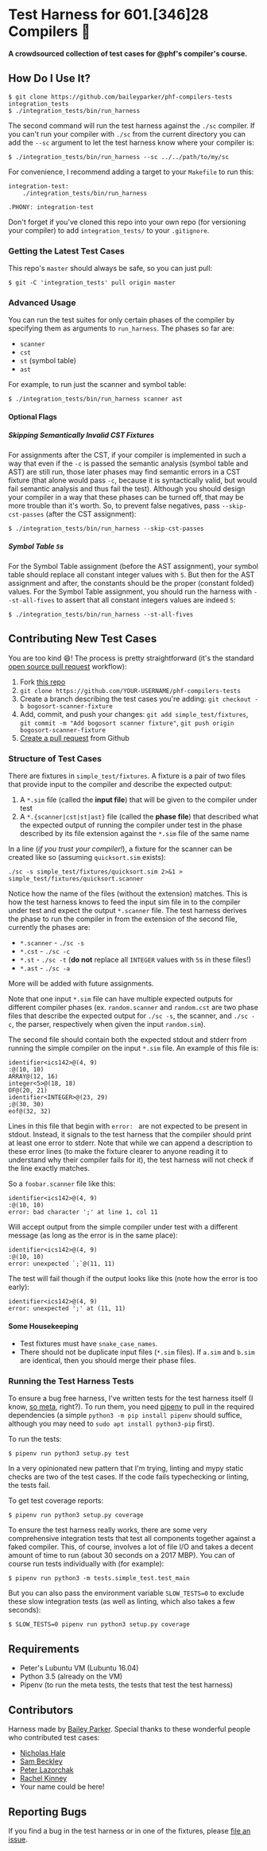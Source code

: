 # Test Harness for 601.[346]28 Compilers 🎉

**A crowdsourced collection of test cases for @phf's compiler's course.**


## How Do I Use It?

```
$ git clone https://github.com/baileyparker/phf-compilers-tests integration_tests
$ ./integration_tests/bin/run_harness
```

The second command will run the test harness against the `./sc` compiler. If
you can't run your compiler with `./sc` from the current directory you can
add the `--sc` argument to let the test harness know where your compiler is:

```
$ ./integration_tests/bin/run_harness --sc ../../path/to/my/sc
```

For convenience, I recommend adding a target to your `Makefile` to run this:

```
integration-test:
	./integration_tests/bin/run_harness

.PHONY: integration-test
```

Don't forget if you've cloned this repo into your own repo (for versioning
your compiler) to add `integration_tests/` to your `.gitignore`.


### Getting the Latest Test Cases

This repo's `master` should always be safe, so you can just pull:

```
$ git -C 'integration_tests' pull origin master
```


### Advanced Usage

You can run the test suites for only certain phases of the compiler by
specifying them as arguments to `run_harness`. The phases so far are:

  - `scanner`
  - `cst`
  - `st` (symbol table)
  - `ast`

For example, to run just the scanner and symbol table:

```
$ ./integration_tests/bin/run_harness scanner ast
```

#### Optional Flags

##### Skipping Semantically Invalid CST Fixtures
For assignments after the CST, if your compiler is implemented in such a way
that even if the `-c` is passed the semantic analysis (symbol table and AST)
are still run, those later phases may find semantic errors in a CST fixture
(that alone would pass `-c`, because it is syntactically valid, but would fail
semantic analysis and thus fail the test). Although you should design your
compiler in a way that these phases can be turned off, that may be more trouble
than it's worth. So, to prevent false negatives, pass `--skip-cst-passes`
(after the CST assignment):

```
$ ./integration_tests/bin/run_harness --skip-cst-passes
```

##### Symbol Table `5`s
For the Symbol Table assignment (before the AST assignment), your symbol table
should replace all constant integer values with `5`. But then for the AST
assignment and after, the constants should be the proper (constant folded)
values. For the Symbol Table assignment, you should run the harness with
`--st-all-fives` to assert that all constant integers values are indeed `5`:

```
$ ./integration_tests/bin/run_harness --st-all-fives
```

## Contributing New Test Cases

You are too kind 😄! The process is pretty straightforward (it's the standard
[open source pull request](https://www.digitalocean.com/community/tutorials/how-to-create-a-pull-request-on-github)
workflow):

  1. Fork [this repo](https://github.com/baileyparker/phf-compilers-tests)
  2. `git clone https://github.com/YOUR-USERNAME/phf-compilers-tests`
  3. Create a branch describing the test cases you're adding:
     `git checkout -b bogosort-scanner-fixture`
  4. Add, commit, and push your changes: `git add simple_test/fixtures`,
     `git commit -m "Add bogosort scanner fixture"`,
     `git push origin bogosort-scanner-fixture`
  5. [Create a pull request](https://help.github.com/articles/creating-a-pull-request/)
     from Github

### Structure of Test Cases

There are fixtures in `simple_test/fixtures`. A fixture is a pair of two files
that provide input to the compiler and describe the expected output:

  1. A `*.sim` file (called the **input file**) that will be given to the
     compiler under test
  2. A `*.{scanner|cst|st|ast}` file (called the **phase file**) that described
     what the expected output of running the compiler under test in the phase
     described by its file extension against the `*.sim` file of the same name

In a line (*if you trust your compiler!*), a fixture for the scanner can be
created like so (assuming `quicksort.sim` exists):

```
./sc -s simple_test/fixtures/quicksort.sim 2>&1 > simple_test/fixtures/quicksort.scanner
```

Notice how the name of the files (without the extension) matches. This is how
the test harness knows to feed the input sim file in to the compiler under test
and expect the output `*.scanner` file. The test harness derives the phase to run
the compiler in from the extension of the second file, currently the phases are:

  - `*.scanner` - `./sc -s`
  - `*.cst` - `./sc -c`
  - `*.st` - `./sc -t` (**do not** replace all `INTEGER` values with `5`s in
    these files!)
  - `*.ast` - `./sc -a`

More will be added with future assignments.

Note that one input `*.sim` file can have multiple expected outputs for
different compiler phases (ex. `random.scanner` and `random.cst` are two
phase files that describe the expected output for `./sc -s`, the scanner, and
`./sc -c`, the parser, respectively when given the input `random.sim`).

The second file should contain both the expected stdout and stderr from running
the simple compiler on the input `*.sim` file. An example of this file is:

```
identifier<ics142>@(4, 9)
:@(10, 10)
ARRAY@(12, 16)
integer<5>@(18, 18)
OF@(20, 21)
identifier<INTEGER>@(23, 29)
;@(30, 30)
eof@(32, 32)
```

Lines in this file that begin with `error: ` are not expected to be present in
stdout. Instead, it signals to the test harness that the compiler should print
at least one error to stderr. Note that while we can append a description to
these error lines (to make the fixture clearer to anyone reading it to
understand why their compiler fails for it), the test harness will not check if
the line exactly matches.

So a `foobar.scanner` file like this:

```
identifier<ics142>@(4, 9)
:@(10, 10)
error: bad character ';' at line 1, col 11
```

Will accept output from the simple compiler under test with a different message
(as long as the error is in the same place):

```
identifier<ics142>@(4, 9)
:@(10, 10)
error: unexpected `;`@(11, 11)
```

The test will fail though if the output looks like this (note how the error is
too early):

```
identifier<ics142>@(4, 9)
error: unexpected ';' at (11, 11)
```

#### Some Housekeeping

  - Test fixtures must have `snake_case_names`.
  - There should not be duplicate input files (`*.sim` files). If `a.sim` and
    `b.sim` are identical, then you should merge their phase files.

### Running the Test Harness Tests

To ensure a bug free harness, I've written tests for the test harness itself
(I know, [so meta](https://www.xkcd.com/917/), right?). To run them, you need
[pipenv](https://docs.pipenv.org/) to pull in the required dependencies (a
simple `python3 -m pip install pipenv` should suffice, although you may need
to `sudo apt install python3-pip` first).

To run the tests:

```
$ pipenv run python3 setup.py test
```

In a very opinionated new pattern that I'm trying, linting and mypy static
checks are two of the test cases. If the code fails typechecking or linting,
the tests fail.

To get test coverage reports:

```
$ pipenv run python3 setup.py coverage
```

To ensure the test harness really works, there are some very comprehensive
integration tests that test all components together against a faked compiler.
This, of course, involves a lot of file I/O and takes a decent amount of time
to run (about 30 seconds on a 2017 MBP). You can of course run tests
individually with (for example):

```
$ pipenv run python3 -m tests.simple_test.test_main
```

But you can also pass the environment variable `SLOW_TESTS=0` to exclude these
slow integration tests (as well as linting, which also takes a few seconds):

```
$ SLOW_TESTS=0 pipenv run python3 setup.py coverage
```


## Requirements

  - Peter's Lubuntu VM (Lubuntu 16.04)
  - Python 3.5 (already on the VM)
  - Pipenv (to run the meta tests, the tests that test the test harness)


## Contributors

Harness made by [Bailey Parker](https://github.com/baileyparker). Special
thanks to these wonderful people who contributed test cases:

  - [Nicholas Hale](https://github.com/nhaleft)
  - [Sam Beckley](https://github.com/sobeckley)
  - [Peter Lazorchak](https://github.com/lazorchakp)
  - [Rachel Kinney](https://github.com/rkinney4)
  - Your name could be here!


## Reporting Bugs

If you find a bug in the test harness or in one of the fixtures, please
[file an issue](https://github.com/baileyparker/phf-compilers-tests/issues).
